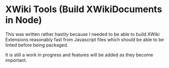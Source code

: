 # XWiki Tools (Build XWikiDocuments in Node)

This was written rather hastily because I needed to be able to build XWiki
Extensions reasonably fast from Javascript files which should be able to
be linted before being packaged.

It is still a work in progress and features will be added as they become
important.
